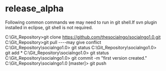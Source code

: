 # release_alpha
Following common commands we may need to run in git shell.If svn plugin installed in eclipse, git shell is not required.

C:\Git_Repository>git clone https://github.com/thesocialngo/socialngo1.0.git
C:\Git_Repository>git pull ----may give conflict 
C:\Git_Repository\socialngo1.0> git status
C:\Git_Repository\socialngo1.0> git add *
C:\Git_Repository\socialngo1.0> git status
C:\Git_Repository\socialngo1.0> git commit -m "first version created."
C:\Git_Repository\socialngo1.0 [master]> git push
